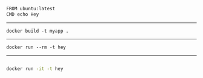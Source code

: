 ```sh
FROM ubuntu:latest
CMD echo Hey

```
---
```
docker build -t myapp .

```
---
```
docker run --rm -t hey

```

---

```sh

docker run -it -t hey 
```